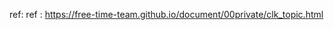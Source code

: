  ref: [](https://www.chinadsl.net/thread-127333-1-1.html)
ref : https://free-time-team.github.io/document/00private/clk_topic.html


